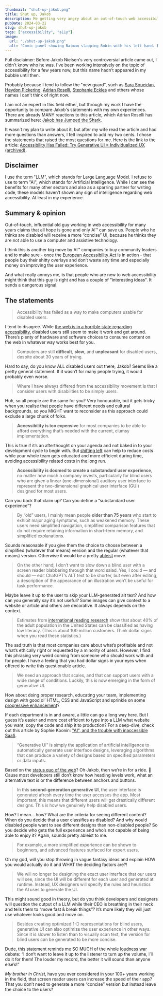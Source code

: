 ```yaml
---
thumbnail: "shut-up-jakob.png"
title: Shut up, Jakob
description: Me getting very angry about an out-of-touch web accessibility influencer.
pubDate: 2024-03-22
slug: shut-up-jakob
tags: ["accessibility", "a11y"]
image:
  url: "./shut-up-jakob.png"
  alt: "Comic panel showing Batman slapping Robin with his left hand. Robin says: 'Accessibility has failed' and Batman say 'Shut up, Jakob'."
---
```


Full disclaimer: Before Jakob Nielsen's very controversial article came out, I didn't know who he was. I've been working intensively on the topic of accessibility for a few years now, but this name hadn't appeared in my bubble until then.

Probably because I tend to follow the "new guard", such as [Sara Soueidan](https://www.sarasoueidan.com/), [Heydon Pickering](https://heydonworks.com/), [Adrian Roselli](https://adrianroselli.com/), [Stephanie Eckles](https://thinkdobecreate.com/) and others whose names I can't think of right now.

I am not an expert in this field either, but through my work I have the opportunity to compare Jakob's statements with my own experiences. There are already MANY reactions to this article, which Adrian Roselli has summarized here: [Jakob has Jumped the Shark](https://adrianroselli.com/2024/03/jakob-has-jumped-the-shark.html).

It wasn't my plan to write about it, but after my wife read the article and had more questions than answers, I felt inspired to add my two cents. I chose the statements that raised the most questions for me. Here is the link to the article: [Accessibility Has Failed: Try Generative UI = Individualized UX (archived)](https://web.archive.org/web/20240229233609/https://jakobnielsenphd.substack.com/p/accessibility-generative-ui).

## Disclaimer

I use the term "LLM", which stands for Large Language Model. I refuse to use to term "AI", which stands for Artificial Intelligence. While I can see the benefits for many other sectors and also as a sparring partner for writing code, these models haven’t shown any sign of intelligence regarding web accessibility. At least in my experience.

## Summary & opinion

Out-of-touch, influential old guy working in web accessibility for many years claims that all hope is gone and only AI™ can save us. People who he thinks are disabled will receive a more “concise” UI, because he thinks they are not able to use a computer and assistive technology.

I think this is another big move by AI™ companies to buy community leaders and to make sure - once the [European Accessibility Act](https://en.wikipedia.org/wiki/European_Accessibility_Act) is in action - that people buy their shitty overlays and don’t waste any time and especially money on improving the user experience.

And what really annoys me, is that people who are new to web accessibility might think that this guy is right and has a couple of "interesting ideas". It sends a dangerous signal.

## The statements

> Accessibility has failed as a way to make computers usable for disabled users.

I tend to disagree. While [the web is in a horrible state regarding accessibility](https://webaim.org/projects/million/), disabled users still seem to make it work and get around. There’s plenty of hardware and software choices to consume content on the web in whatever way works best for you.

> Computers are still **difficult**, **slow**, and **unpleasant** for disabled users, despite about 30 years of trying.

Hard to say, do you know ALL disabled users out there, Jakob? Seems like a pretty general statement. If it wasn’t for many people trying, it would probably even worse.

> Where I have always differed from the accessibility movement is that I consider users with disabilities to be simply users.

Huh, so all people are the same for you? Very honourable, but it gets tricky when you realise that people have different needs and cultural backgrounds, so you MIGHT want to reconsider as this approach could exclude a large chunk of folks.

> **Accessibility is too expensive** for most companies to be able to afford everything that’s needed with the current, clumsy implementation.

This is true if it’s an afterthought on your agenda and not baked in to your development cycle to begin with. But [shifting left](https://www.deque.com/blog/design-code-thinking-accessibility-ground/) can help to reduce costs while your whole team gets educated and more efficient during time, avoiding accessibility related costs in the long run.

> **Accessibility is doomed to create a substandard user experience**, no matter how much a company invests, particularly for blind users who are given a linear (one-dimensional) auditory user interface to represent the two-dimensional graphical user interface (GUI) designed for most users.

Can you back that claim up? Can you define a “substandard user experience”?

> By “old” users, I mainly mean people **older than 75 years** who start to exhibit major aging symptoms, such as weakened memory. These users need simplified navigation, simplified comparison features that do not require retaining information in short-term memory, and simplified explanations.

Sounds reasonable if you give them the choice to choose between a simplified (whatever that means) version and the regular (whatever that means) version. Otherwise it would be a pretty [ableist](https://en.wikipedia.org/wiki/Ableism) move.

> On the other hand, I don’t want to slow down a blind user with a screen reader blabbering through that word salad. Yes, I could — and should — edit ChatGPT’s ALT text to be shorter, but even after editing, a description of the appearance of an illustration won’t be useful for task performance.

Maybe leave it up to the user to skip your LLM-generated alt text? And how can you generally say it’s not useful? Some images can give context to a website or article and others are decorative. It always depends on the context.

> Estimates from [international reading research](https://web.archive.org/web/20240229233609/https://www.oecd.org/skills/piaac/) show that about 40% of the adult population in the United States can be classified as having low literacy. (This is about 100 million customers. Think dollar signs when you read these statistics.)

The sad truth is that most companies care about what’s profitable and not what’s ethically right or requested by a minority of users. However, I find this phrasing very weird coming from someone who should work with and for people. I have a feeling that you had dollar signs in your eyes when offered to write this questionable article.

> We need an approach that scales, and that can support users with a wide range of conditions. Luckily, this is now emerging in the form of generative UI.

How about doing proper research, educating your team, implementing design with good ol’ HTML, CSS and JavaScript and sprinkle on some [progressive enhancement](https://developer.mozilla.org/en-US/docs/Glossary/Progressive_Enhancement)?

If each department is in and aware, a little can go a long way here. But I guess it’s easier and more cost efficient to type into a LLM what website you want, copy the code and ship it to production? For a deep-dive, check out this article by Sophie Koonin: ["AI", and the trouble with inaccessible SaaS](https://localghost.dev/blog/ai-and-the-trouble-with-inaccessible-saas/).

> “Generative UI” is simply the application of artificial intelligence to automatically generate user interface designs, leveraging algorithms that can produce a variety of designs based on specified parameters or data inputs.

Based on the [status quo of the web](https://webaim.org/projects/million/)? Oh Jakob, then we’re in for a ride. 🚀 Cause most developers still don’t know how heading levels work, what an alternative text is or the difference between anchors and buttons.

> In this **second-generation generative UI**, the user interface is generated afresh every time the user accesses the app. Most important, this means that different users will get
> drastically different designs. This is how we genuinely help disabled users.

How? I mean… how? What are the criteria for seeing different content? When do you decide that a user classifies as disabled? And why would disabled people want to see different designs than non-disabled people? So you decide who gets the full experience and who’s not capable of being able to enjoy it? Again, sounds pretty ableist to me.

> For example, a more simplified experience can be shown to beginners, and advanced features surfaced for expert users.

Oh my god, will you stop throwing in vague fantasy ideas and explain HOW you would actually do it and WHAT the deciding factors are?!

> We will no longer be designing the exact user interface that our users will see, since the UI will be different for each user and generated at runtime. Instead, UX designers will specify the rules and heuristics the AI uses to generate the UI.

This might sound good in theory, but do you think developers and designers will question the output of a LLM while their CEO is breathing in their neck and tells them to “move fast & break things”? It’s more likely they will just use whatever looks good and move on.

> Besides creating optimized 1-D representations for blind users, generative UI can also optimize the user experience in other ways. Since it is slower to listen than to visually scan text, the version for blind users can be generated to be more concise.

Dude, this statement reminds me SO MUCH of the whole [loudness war](https://en.wikipedia.org/wiki/Loudness_war) debate: “I don’t want to leave it up to the listener to turn up the volume, I’ll do it for them! The louder my record, the better it will sound than anyone else’s!”

_My brother in Christ_, have you ever considered in your 100+ years working in the field, that screen reader users can increase the speed of their app? That you don’t need to generate a more “concise” version but instead leave the choice to the users?
